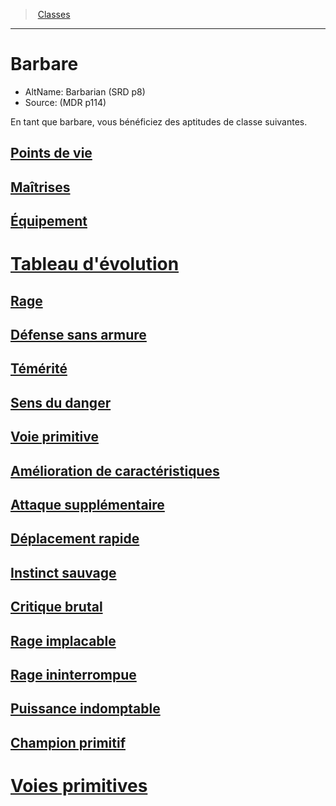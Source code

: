 ﻿---
!ClassItem
Name: Barbare
AltName: Barbarian (SRD p8)
Source: (MDR p114)
Id: barbarian_hd.md#barbare
RootId: barbarian_hd.md
ParentLink: classes_hd.md
ParentName: Classes
NameLevel: 1
Attributes: {}
AttributesDictionary: >+
  {}

---
>  [Classes](hd_classes.md)

---


# Barbare

- AltName: Barbarian (SRD p8)
- Source: (MDR p114)

En tant que barbare, vous bénéficiez des aptitudes de classe suivantes.



## [Points de vie](hd_barbarian_points_de_vie.md)



## [Maîtrises](hd_barbarian_maitrises.md)



## [Équipement](hd_barbarian_equipement.md)



# [Tableau d'évolution](hd_barbarian_tableau_devolution.md)



## [Rage](hd_barbarian_rage.md)



## [Défense sans armure](hd_barbarian_defense_sans_armure.md)



## [Témérité](hd_barbarian_temerite.md)



## [Sens du danger](hd_barbarian_sens_du_danger.md)



## [Voie primitive](hd_barbarian_voie_primitive.md)



## [Amélioration de caractéristiques](hd_barbarian_amelioration_de_caracteristiques.md)



## [Attaque supplémentaire](hd_barbarian_attaque_supplementaire.md)



## [Déplacement rapide](hd_barbarian_deplacement_rapide.md)



## [Instinct sauvage](hd_barbarian_instinct_sauvage.md)



## [Critique brutal](hd_barbarian_critique_brutal.md)



## [Rage implacable](hd_barbarian_rage_implacable.md)



## [Rage ininterrompue](hd_barbarian_rage_ininterrompue.md)



## [Puissance indomptable](hd_barbarian_puissance_indomptable.md)



## [Champion primitif](hd_barbarian_champion_primitif.md)



# [Voies primitives](hd_barbarian_voies_primitives.md)

